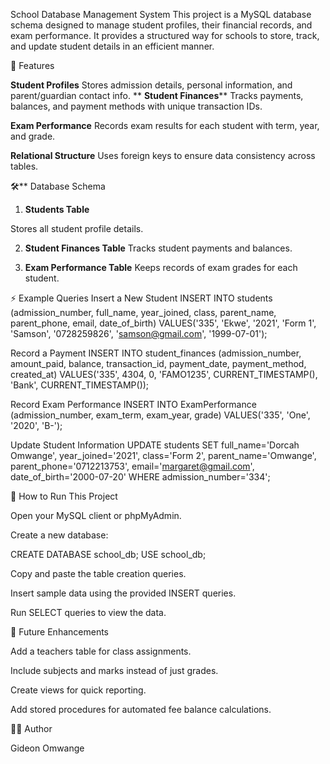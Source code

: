 School Database Management System
This project is a MySQL database schema designed to manage student profiles, their financial records, and exam performance.
It provides a structured way for schools to store, track, and update student details in an efficient manner.

📌 Features

**Student Profiles**
Stores admission details, personal information, and parent/guardian contact info.
**
**Student Finances****
Tracks payments, balances, and payment methods with unique transaction IDs.

**Exam Performance**
Records exam results for each student with term, year, and grade.

**Relational Structure**
Uses foreign keys to ensure data consistency across tables.

🛠️** Database Schema
1. **Students Table**

Stores all student profile details.

2. **Student Finances Table**
Tracks student payments and balances.

3. **Exam Performance Table**
Keeps records of exam grades for each student.


⚡ Example Queries
Insert a New Student
INSERT INTO students
(admission_number, full_name, year_joined, class, parent_name, parent_phone, email, date_of_birth)
VALUES('335', 'Ekwe', '2021', 'Form 1', 'Samson', '0728259826', 'samson@gmail.com', '1999-07-01');

Record a Payment
INSERT INTO student_finances
(admission_number, amount_paid, balance, transaction_id, payment_date, payment_method, created_at)
VALUES('335', 4304, 0, 'FAMO1235', CURRENT_TIMESTAMP(), 'Bank', CURRENT_TIMESTAMP());

Record Exam Performance
INSERT INTO ExamPerformance
(admission_number, exam_term, exam_year, grade)
VALUES('335', 'One', '2020', 'B-');

Update Student Information
UPDATE students
SET full_name='Dorcah Omwange',
    year_joined='2021',
    class='Form 2',
    parent_name='Omwange',
    parent_phone='0712213753',
    email='margaret@gmail.com',
    date_of_birth='2000-07-20'
WHERE admission_number='334';

📂 How to Run This Project

Open your MySQL client or phpMyAdmin.

Create a new database:

CREATE DATABASE school_db;
USE school_db;


Copy and paste the table creation queries.

Insert sample data using the provided INSERT queries.

Run SELECT queries to view the data.

🚀 Future Enhancements

Add a teachers table for class assignments.

Include subjects and marks instead of just grades.

Create views for quick reporting.

Add stored procedures for automated fee balance calculations.

👨‍💻 Author

Gideon Omwange
